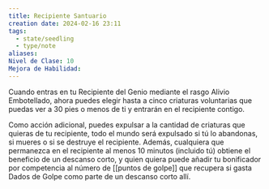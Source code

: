 ```yaml
---
title: Recipiente Santuario
creation date: 2024-02-16 23:11
tags:
  - state/seedling
  - type/note
aliases: 
Nivel de Clase: 10
Mejora de Habilidad:
---
```

Cuando entras en tu Recipiente del Genio mediante el rasgo Alivio Embotellado, ahora puedes elegir hasta a cinco criaturas voluntarias que puedas ver a 30 pies o menos de ti y entrarán en el recipiente contigo.

Como acción adicional, puedes expulsar a la cantidad de criaturas que quieras de tu recipiente, todo el mundo será expulsado si tú lo abandonas, si mueres o si se destruye el recipiente.
Además, cualquiera que permanezca en el recipiente al menos 10 minutos (incluido tú) obtiene el
beneficio de un descanso corto, y quien quiera puede añadir tu bonificador por competencia al
número de [[puntos de golpe]] que recupera si gasta Dados de Golpe como parte de un descanso corto allí.



